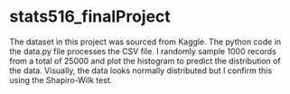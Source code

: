 # stats516_finalProject

The dataset in this project was sourced from Kaggle. The python code in the data.py file processes the CSV file. I randomly sample 1000 records 
from a total of 25000 and plot the histogram to predict the distribution of the data. Visually, the data looks normally distributed but I confirm this 
using the Shapiro-Wilk test.
